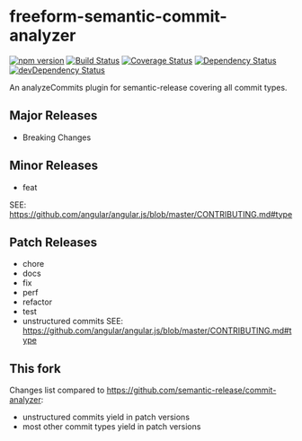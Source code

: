 # freeform-semantic-commit-analyzer
[![npm version](https://badge.fury.io/js/freeform-semantic-commit-analyzer.svg)](http://badge.fury.io/js/freeform-semantic-commit-analyzer)
[![Build Status](https://travis-ci.org/artemv/freeform-semantic-commit-analyzer.svg?branch=master)](https://travis-ci.org/artemv/freeform-semantic-commit-analyzer)
[![Coverage Status](https://coveralls.io/repos/artemv/freeform-semantic-commit-analyzer/badge.svg)](https://coveralls.io/r/artemv/freeform-semantic-commit-analyzer)
[![Dependency Status](https://david-dm.org/artemv/freeform-semantic-commit-analyzer.svg)](https://david-dm.org/artemv/freeform-semantic-commit-analyzer)
[![devDependency Status](https://david-dm.org/artemv/freeform-semantic-commit-analyzer/dev-status.svg)](https://david-dm.org/artemv/freeform-semantic-commit-analyzer#info=devDependencies)

An analyzeCommits plugin for semantic-release covering all commit types.

## Major Releases

- Breaking Changes

## Minor Releases

- feat

SEE: https://github.com/angular/angular.js/blob/master/CONTRIBUTING.md#type

## Patch Releases

- chore
- docs
- fix
- perf
- refactor
- test
- unstructured commits
SEE: https://github.com/angular/angular.js/blob/master/CONTRIBUTING.md#type

## This fork
Changes list compared to https://github.com/semantic-release/commit-analyzer:
* unstructured commits yield in patch versions
* most other commit types yield in patch versions
